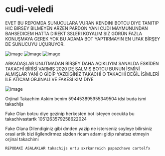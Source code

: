 # cudi-veledi

EVET BU REPOMDA SUNUCULARA VURAN KENDINI BOTCU DIYE TANITIP HIC BIRSEY BILMEYEN ARZEN PARDON YANI CUDI MAYMUNUNDAN BAHSEDICEM HATTA DIREKT SSLERI KOYALIM SIZ GÖRÜN FAZLA KONUŞMAYA GEREK YOK BU ADAMA BOT YAPTIRMAYIN EN UFAK BİRŞEY DE SUNUCUYU UÇURUYOR.

![image](https://media.discordapp.net/attachments/1125892939726467213/1125917461615747112/IMG_9684.png?width=1439&height=664)
![image](https://media.discordapp.net/attachments/1125892939726467213/1125917460428759171/IMG_9686.png?width=1439&height=664)
![image](https://media.discordapp.net/attachments/1125892939726467213/1125917155171500144/IMG_9418.png?width=979&height=256)

ARKADAŞLAR UNUTMADAN BİRŞEY DAHA AÇIKLIYIM SANALDA ESKİDEN TAKACHİ BİRİSİ VARMIŞ 2020 DE SALMIŞ BOTCU BUNUN İSMİNİ ALMIŞLAR 
YANİ O GİDİP YAZDİGİNİZ TAKACHİ O TAKACHİ DEĞİL İSİMLERİ İLE ATİCAM ORJİNALİ VE FAKESİ KİM DİYE

![image](https://media.discordapp.net/attachments/1125892939726467213/1125897176317436036/image.png?width=546&height=222)

Orjinal Takachim Askim benim 594453895955349504 idsi buda ismi takachijs

Fake Olan botcu diye gezinip herkesten bot isteyen cocukta bu takachivastartk 1051263579258622024

Fake Olana Dilendiginiz gibi dmden yazip ne isterseniz soyleye bilirsiniz orasi artik bizi ilgilendirmez sizden ricam adamı gidip rahatsız etmeyin orjinal takachimi


`REPODAKİ ASALAKLAR
takachijs
ertu
sxrkanreich
papazchavo
cartelfx`
